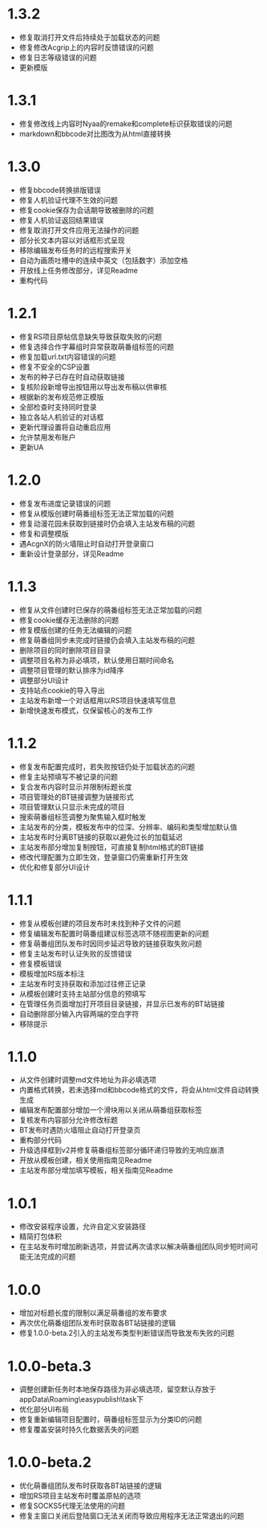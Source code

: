 # 1.3.2

- 修复取消打开文件后持续处于加载状态的问题
- 修复修改Acgrip上的内容时反馈错误的问题
- 修复日志等级错误的问题
- 更新模版

# 1.3.1

- 修复修改线上内容时Nyaa的remake和complete标识获取错误的问题
- markdown和bbcode对比图改为从html直接转换

# 1.3.0

- 修复bbcode转换排版错误
- 修复人机验证代理不生效的问题
- 修复cookie保存为会话期导致被删除的问题
- 修复人机验证返回结果错误
- 修复取消打开文件应用无法操作的问题
- 部分长文本内容以对话框形式呈现
- 移除编辑发布任务时的远程搜索开关
- 自动为画质吐槽中的连续中英文（包括数字）添加空格
- 开放线上任务修改部分，详见Readme
- 重构代码

# 1.2.1

- 修复RS项目原帖信息缺失导致获取失败的问题
- 修复选择合作字幕组时异常获取萌番组标签的问题
- 修复加载url.txt内容错误的问题
- 修复不安全的CSP设置
- 发布的种子已存在时自动获取链接
- 复核阶段新增导出按钮用以导出发布稿以供审核
- 根据新的发布规范修正模版
- 全部检查时支持同时登录
- 独立各站人机验证的对话框
- 更新代理设置将自动重启应用
- 允许禁用发布账户
- 更新UA

# 1.2.0

- 修复发布进度记录错误的问题
- 修复从模版创建时萌番组标签无法正常加载的问题
- 修复动漫花园未获取到链接时仍会填入主站发布稿的问题
- 修复和调整模版
- 遇AcgnX的防火墙阻止时自动打开登录窗口
- 重新设计登录部分，详见Readme

# 1.1.3

- 修复从文件创建时已保存的萌番组标签无法正常加载的问题
- 修复cookie缓存无法删除的问题
- 修复模版创建的任务无法编辑的问题
- 修复萌番组同步未完成时链接仍会填入主站发布稿的问题
- 删除项目的同时删除项目目录
- 调整项目名称为非必填项，默认使用日期时间命名
- 调整项目管理的默认排序为id降序
- 调整部分UI设计
- 支持站点cookie的导入导出
- 主站发布新增一个对话框用以RS项目快速填写信息
- 新增快速发布模式，仅保留核心的发布工作

# 1.1.2

- 修复发布配置完成时，若失败按钮仍处于加载状态的问题
- 修复主站预填写不被记录的问题
- 复合发布内容时显示并限制标题长度
- 项目管理处的BT链接调整为链接形式
- 项目管理默认只显示未完成的项目
- 搜索萌番组标签调整为聚焦输入框时触发
- 主站发布的分类，模板发布中的位深、分辨率、编码和类型增加默认值
- 主站发布时分离BT链接的获取以避免过长的加载延迟
- 主站发布部分增加复制按钮，可直接复制html格式的BT链接
- 修改代理配置为立即生效，登录窗口仍需重新打开生效
- 优化和修复部分UI设计

# 1.1.1

- 修复从模板创建的项目发布时未找到种子文件的问题
- 修复编辑发布配置时萌番组建议标签选项不随视图更新的问题
- 修复萌番组团队发布时因同步延迟导致的链接获取失败问题
- 修复主站发布时认证失败的反馈错误
- 修复模板错误
- 模板增加RS版本标注
- 主站发布时支持获取和添加过往修正记录
- 从模板创建时支持主站部分信息的预填写
- 在管理任务页面增加打开项目目录链接，并显示已发布的BT站链接
- 自动删除部分输入内容两端的空白字符
- 移除提示

# 1.1.0

- 从文件创建时调整md文件地址为非必填选项
- 内置格式转换，若未选择md和bbcode格式的文件，将会从html文件自动转换生成
- 编辑发布配置部分增加一个滑块用以关闭从萌番组获取标签
- 复核发布内容部分允许修改标题
- BT发布时遇防火墙阻止自动打开登录页
- 重构部分代码
- 升级选择框到v2并修复萌番组标签部分循环递归导致的无响应崩溃
- 开放从模板创建，相关使用指南见Readme
- 主站发布部分增加填写模板，相关指南见Readme

# 1.0.1

- 修改安装程序设置，允许自定义安装路径
- 精简打包体积
- 在主站发布时增加刷新选项，并尝试再次请求以解决萌番组团队同步短时间可能无法完成的问题

# 1.0.0

- 增加对标题长度的限制以满足萌番组的发布要求
- 再次优化萌番组团队发布时获取各BT站链接的逻辑
- 修复1.0.0-beta.2引入的主站发布类型判断错误而导致发布失败的问题

# 1.0.0-beta.3

- 调整创建新任务时本地保存路径为非必填选项，留空默认存放于appData\Roaming\easypublish\task下
- 优化部分UI布局
- 修复重新编辑项目配置时，萌番组标签显示为分类ID的问题
- 修复覆盖安装时持久化数据丢失的问题

# 1.0.0-beta.2

- 优化萌番组团队发布时获取各BT站链接的逻辑
- 增加RS项目主站发布时覆盖原帖的选项
- 修复SOCKS5代理无法使用的问题
- 修复主窗口关闭后登陆窗口无法关闭而导致应用程序无法正常退出的问题